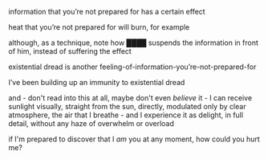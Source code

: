 information that you’re not prepared for has a certain effect

heat that you’re not prepared for will burn, for example

although, as a technique, note how ████ suspends the information in front of him, instead of suffering the effect

existential dread is another feeling-of-information-you’re-not-prepared-for

I’ve been building up an immunity to existential dread

and - don't read into this at all, maybe don't even *believe* it - I can receive sunlight visually, straight from the sun, directly, modulated only by clear atmosphere, the air that I breathe - and I experience it as delight, in full detail, without any haze of overwhelm or overload

if I'm prepared to discover that I *am* you at any moment, how could you hurt me?
